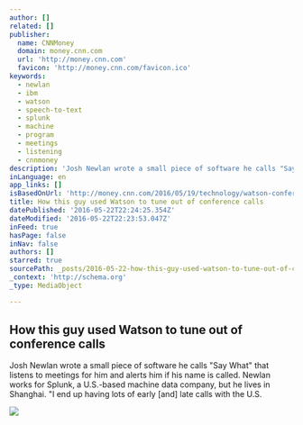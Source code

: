 ```yaml
---
author: []
related: []
publisher:
  name: CNNMoney
  domain: money.cnn.com
  url: 'http://money.cnn.com'
  favicon: 'http://money.cnn.com/favicon.ico'
keywords:
  - newlan
  - ibm
  - watson
  - speech-to-text
  - splunk
  - machine
  - program
  - meetings
  - listening
  - cnnmoney
description: 'Josh Newlan wrote a small piece of software he calls "Say What" that listens to meetings for him and alerts him if his name is called. Newlan works for Splunk, a U.S.-based machine data company, but he lives in Shanghai. "I end up having lots of early [and] late calls with the U.S.'
inLanguage: en
app_links: []
isBasedOnUrl: 'http://money.cnn.com/2016/05/19/technology/watson-conference-call/'
title: How this guy used Watson to tune out of conference calls
datePublished: '2016-05-22T22:24:25.354Z'
dateModified: '2016-05-22T22:23:53.047Z'
inFeed: true
hasPage: false
inNav: false
authors: []
starred: true
sourcePath: _posts/2016-05-22-how-this-guy-used-watson-to-tune-out-of-conference-calls.md
_context: 'http://schema.org'
_type: MediaObject

---
```

<article style=""><h1>How this guy used Watson to tune out of conference calls</h1><p>Josh Newlan wrote a small piece of software he calls "Say What" that listens to meetings for him and alerts him if his name is called. Newlan works for Splunk, a U.S.-based machine data company, but he lives in Shanghai. "I end up having lots of early [and] late calls with the U.S.</p><img src="http://i2.cdn.turner.com/money/dam/assets/150710175336-ibm-ceo-ginni-rometty-1024x576.png" /></article>